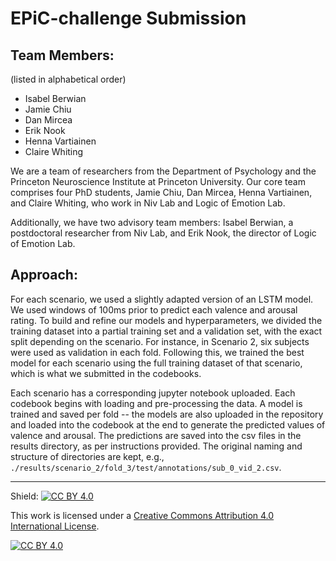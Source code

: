 # EPiC-challenge Submission

## Team Members: 
(listed in alphabetical order)  

- Isabel Berwian  
- Jamie Chiu
- Dan Mircea
- Erik Nook
- Henna Vartiainen
- Claire Whiting 

We are a team of researchers from the Department of Psychology and the Princeton Neuroscience Institute at Princeton University. Our core team comprises four PhD students, Jamie Chiu, Dan Mircea, Henna Vartiainen, and Claire Whiting, who work in Niv Lab and Logic of Emotion Lab.  

Additionally, we have two advisory team members: Isabel Berwian, a postdoctoral researcher from Niv Lab, and Erik Nook, the director of Logic of Emotion Lab.

## Approach:

For each scenario, we used a slightly adapted version of an LSTM model. We used windows of 100ms prior to predict each valence and arousal rating. To build and refine our models and hyperparameters, we divided the training dataset into a partial training set and a validation set, with the exact split depending on the scenario. For instance, in Scenario 2, six subjects were used as validation in each fold. Following this, we trained the best model for each scenario using the full training dataset of that scenario, which is what we submitted in the codebooks.

Each scenario has a corresponding jupyter notebook uploaded. Each codebook begins with loading and pre-processing the data. A model is trained and saved per fold -- the models are also uploaded in the repository and loaded into the codebook at the end to generate the predicted values of valence and arousal. The predictions are saved into the csv files in the results directory, as per instructions provided. The original naming and structure of directories are kept, e.g., `./results/scenario_2/fold_3/test/annotations/sub_0_vid_2.csv`.

---

Shield: [![CC BY 4.0][cc-by-shield]][cc-by]

This work is licensed under a
[Creative Commons Attribution 4.0 International License][cc-by].

[![CC BY 4.0][cc-by-image]][cc-by]

[cc-by]: http://creativecommons.org/licenses/by/4.0/
[cc-by-image]: https://i.creativecommons.org/l/by/4.0/88x31.png
[cc-by-shield]: https://img.shields.io/badge/License-CC%20BY%204.0-lightgrey.svg
